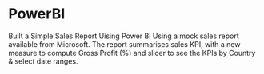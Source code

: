 # PowerBI
Built a Simple Sales Report Uising Power Bi
Using a mock sales report available from Microsoft.
The report summarises sales KPI, with a new measure to compute Gross Profit (%) and slicer to see the KPIs by Country & select date ranges.
